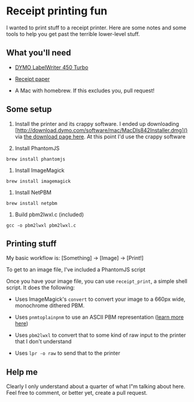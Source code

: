# Receipt printing fun

I wanted to print stuff to a receipt printer. Here are some notes and some tools to help you get past the terrible lower-level stuff.

## What you'll need

- [DYMO LabelWriter 450 Turbo](http://www.amazon.com/gp/product/B0027JIIKQ/ref=as_li_ss_tl?ie=UTF8&camp=1789&creative=390957&creativeASIN=B0027JIIKQ&linkCode=as2&tag=jonafuch-20)

- [Receipt paper](http://www.amazon.com/gp/product/B00004Z5Q2/ref=as_li_ss_tl?ie=UTF8&camp=1789&creative=390957&creativeASIN=B00004Z5Q2&linkCode=as2&tag=jonafuch-20)

- A Mac with homebrew. If this excludes you, pull request!

## Some setup

1. Install the printer and its crappy software. I ended up downloading [http://download.dymo.com/software/mac/MacDls842Installer.dmg]() via [the download page here](http://sites.dymo.com/Support/Pages/ProductDetails.aspx?MainTab=1&Tab=1&ProductID=1752265\(DYMO\)). At this point I'd use the crappy software

1. Install PhantomJS

```brew install phantomjs```

1. Install ImageMagick

```brew install imagemagick```

1. Install NetPBM

```brew install netpbm```

1. Build pbm2lwxl.c (included)

```gcc -o pbm2lwxl pbm2lwxl.c```

## Printing stuff

My basic workflow is: [Something] → [Image] → [Print!]

To get to an image file, I've included a PhantomJS script

Once you have your image file, you can use `receipt_print`, a simple shell script. It does the following:

- Uses ImageMagick's `convert` to convert your image to a 660px wide, monochrome dithered PBM.

- Uses `pnmtoplainpnm` to use an ASCII PBM representation ([learn more here](http://en.wikipedia.org/wiki/Netpbm_format))

- Uses `pbm2lwxl` to convert that to some kind of raw input to the printer that I don't understand

- Uses `lpr -o raw` to send that to the printer

## Help me

Clearly I only understand about a quarter of what I"m talking about here. Feel free to comment, or better yet, create a pull request.